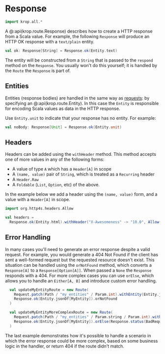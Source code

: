 # Response

```scala mdoc:invisible
import krop.all.*
```

A @:api(krop.route.Response) describes how to create a HTTP response from a Scala value. 
For example, the following `Response` will produce an HTTP OK response with a `text/plain` entity.

```scala mdoc:silent
val ok: Response[String] = Response.ok(Entity.text)
```

The entity will be constructed from a `String` that is passed to the `respond` method on the `Response`.
You usually won't do this yourself; it is handled by the `Route` the `Response` is part of.


## Entities

Entities (response bodies) are handled in the same way as [requests](request.md): by specifying an @:api(krop.route.Entity). In this case the `Entity` is responsible for encoding Scala values as data in the HTTP response.

Use `Entity.unit` to indicate that your response has no entity. For example:

```scala mdoc:silent
val noBody: Response[Unit] = Response.ok(Entity.unit)
```


## Headers

Headers can be added using the `withHeader` method. This method accepts one of more values in any of the following forms:

- A value of type `A` which has a `Header[A]` in scope
- A `(name, value)` pair of `String`, which is treated as a `Recurring`
  header
- A `Header.Raw`
- A `Foldable` (`List`, `Option`, etc) of the above.

In the example below we add a header using the `(name, value)` form, and a value with a `Header[A]` in scope.

```scala mdoc:silent
import org.http4s.headers.Allow

val headers = 
  Response.ok(Entity.html).withHeader("X-Awesomeness" -> "10.0", Allow(Method.GET))
```


## Error Handling

In many cases you'll need to generate an error response despite a valid request. For example, you would generate a 404 Not Found if the client has sent a well-formed request but the requested resource doesn't exist. This situation can be handled using the `orNotFound` method, which converts a `Response[A]` to a `Response[Option[A]]`. When passed a `None` the `Response` responds with a 404. For more complex cases you can use `orElse`, which allows you to handle an `Either[A, B]` and introduce custom error handling.

```scala mdoc:silent
  val updateMyEntityRoute = new Route(
    Request.patch(Path / "my_entities" / Param.int).withEntity(Entity.jsonOf[MyEntity]),
    Response.ok(Entity.jsonOf[MyEntity]).orNotFound
  )

  val updateMyEntityMoreComplexRoute = new Route(
    Request.patch(Path / "my_entities" / Param.string / Param.int).withEntity(Entity.jsonOf[MyEntity]),
    Response.ok(Entity.jsonOf[MyEntity]).orElse(Response.status(BadRequest, Entity.text)).orNotFound
  )
```

The last example demonstrates how it's possible to handle a scenario in which the error response could be more complex, based on some business logic in the handler, or return 404 if the route didn't match.


